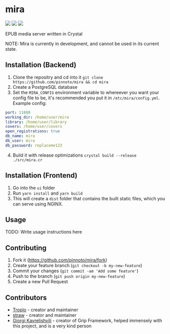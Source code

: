 # mira
<img src="https://img.shields.io/github/license/pinnoto/mira"/> <img src="https://img.shields.io/github/last-commit/pinnoto/mira"/> <img src="https://img.shields.io/badge/Crystal-1.3.0-black"/>

EPUB media server written in Crystal

NOTE: Mira is currently in development, and cannot be used in its current state.

## Installation (Backend)
1. Clone the repositry and cd into it `git clone https://github.com/pinnoto/mira && cd mira`
2. Create a PostgreSQL database
3. Set the `MIRA_CONFIG` environment variable to whereever you want your config file to be, it's recommended you put it in `/etc/mira/config.yml`. Example config:
```yml
port: 11880
working_dir: /home/user/mira
library: /home/user/library
covers: /home/user/covers
open_registrations: true
db_name: mira
db_user: mira
db_password: replaceme123
```
4. Build it with release optimizations `crystal build --release ./src/mira.cr`

## Installation (Frontend)
1. Go into the `ui` folder
2. Run `yarn install` and `yarn build`
3. This will create a `dist` folder that contains the built static files, which you can serve using NGINX.

## Usage

TODO: Write usage instructions here

## Contributing

1. Fork it (<https://github.com/pinnoto/mira/fork>)
2. Create your feature branch (`git checkout -b my-new-feature`)
3. Commit your changes (`git commit -am 'Add some feature'`)
4. Push to the branch (`git push origin my-new-feature`)
5. Create a new Pull Request

## Contributors

- [Troplo](https://github.com/Troplo) - creator and maintainer
- [straw](https://github.com/acoolstraw) - creator and maintainer
- [Giorgi Kavrelishvili](https://github.com/grkek) - creator of Grip Framework, helped immensely with this project, and is a very kind person
